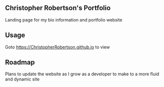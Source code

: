 ## Christopher Robertson's Portfolio

Landing page for my bio information and portfolio website

## Usage

Goto https://ChristopherRobertson.github.io to view

## Roadmap

Plans to update the website as I grow as a developer to make to a more fluid and dynamic site


